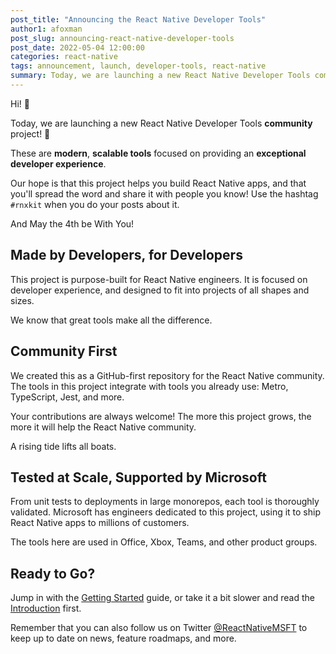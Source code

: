 ```yaml
---
post_title: "Announcing the React Native Developer Tools"
author1: afoxman
post_slug: announcing-react-native-developer-tools
post_date: 2022-05-04 12:00:00
categories: react-native
tags: announcement, launch, developer-tools, react-native
summary: Today, we are launching a new React Native Developer Tools community project! These are modern, scalable tools focused on providing an exceptional developer experience.
---
```


Hi! 👋

Today, we are launching a new React Native Developer Tools
**community** project! 🚀

These are **modern**, **scalable tools** focused on providing an **exceptional
developer experience**.

Our hope is that this project helps you build React Native apps, and that you'll
spread the word and share it with people you know! Use the hashtag `#rnxkit` when you do your posts about it.

And May the 4th be With You!

## Made by Developers, for Developers

This project is purpose-built for React Native engineers. It is focused on
developer experience, and designed to fit into projects of all shapes and sizes.

We know that great tools make all the difference.

## Community First

We created this as a GitHub-first repository for the React Native community. The
tools in this project integrate with tools you already use: Metro, TypeScript,
Jest, and more.

Your contributions are always welcome! The more this project grows, the more it
will help the React Native community.

A rising tide lifts all boats.

## Tested at Scale, Supported by Microsoft

From unit tests to deployments in large monorepos, each tool is thoroughly
validated. Microsoft has engineers dedicated to this project, using it to ship
React Native apps to millions of customers.

The tools here are used in Office, Xbox, Teams, and other product groups.

## Ready to Go?

Jump in with the [Getting Started](https://microsoft.github.io/rnx-kit/docs/guides/getting-started) guide, or take
it a bit slower and read the [Introduction](https://microsoft.github.io/rnx-kit/docs/introduction) first.

Remember that you can also follow us on Twitter [@ReactNativeMSFT](https://twitter.com/reactnativemsft) to keep up to date on news, feature roadmaps, and more.
